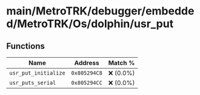 # main/MetroTRK/debugger/embedded/MetroTRK/Os/dolphin/usr_put

## Functions

| Name | Address | Match % |
|------|---------|---------|
| `usr_put_initialize` | `0x805294C8` | :x: (0.0%) |
| `usr_puts_serial` | `0x805294CC` | :x: (0.0%) |